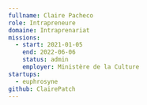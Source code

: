 ```yaml
---
fullname: Claire Pacheco
role: Intrapreneure
domaine: Intraprenariat
missions:
  - start: 2021-01-05
    end: 2022-06-06
    status: admin
    employer: Ministère de la Culture
startups:
  - euphrosyne
github: ClairePatch
---
```



